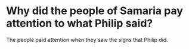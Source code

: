 # Why did the people of Samaria pay attention to what Philip said?

The people paid attention when they saw the signs that Philip did.
